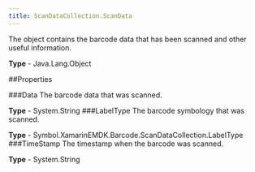 ```yaml
---
title: ScanDataCollection.ScanData
---
```

The object contains the barcode data that has been scanned and other useful information.

**Type** - Java.Lang.Object

##Properties

###Data
The barcode data that was scanned.

**Type** - System.String
###LabelType
The barcode symbology that was scanned.

**Type** - Symbol.XamarinEMDK.Barcode.ScanDataCollection.LabelType
###TimeStamp
The timestamp when the barcode was scanned.

**Type** - System.String


